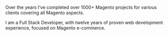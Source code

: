 Over the years I’ve completed over 1000+ Magento projects for various clients covering all Magento aspects.

I am a Full Stack Developer, with twelve years of proven web development experience, focused on Magento e-commerce.
